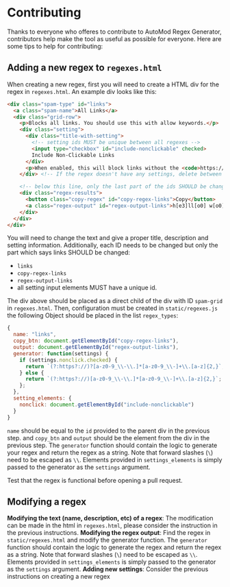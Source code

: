 # Contributing
Thanks to everyone who offeres to contribute to AutoMod Regex Generator, contributors help make the tool as useful as possible for everyone. Here are some tips to help for contributing:

## Adding a new regex to `regexes.html`
When creating a new regex, first you will need to create a HTML div for the regex in `regexes.html`. An example div looks like this:
```html
<div class="spam-type" id="links">
  <a class="spam-name">All Links</a>
  <div class="grid-row">
    <p>Blocks all links. You should use this with allow keywords.</p>
    <div class="setting">
      <div class="title-with-setting">
        <!-- setting ids MUST be unique between all regexes -->
        <input type="checkbox" id="include-nonclickable" checked>
        Include Non-Clickable Links
      </div>
      <p>When enabled, this will block links without the <code>https://</code> but <a class="warning-description">this can cause some false negatives.</a></p>
    </div> <!-- If the regex doesn't have any settings, delete between <div class="setting"> and here -->

    <!-- below this line, only the last part of the ids SHOULD be changed (e.g. "copy-regex-links" and "regex-output-links") -->
    <div class="regex-results">
      <button class="copy-regex" id="copy-regex-links">Copy</button>
      <a class="regex-output" id="regex-output-links">h[e3]ll[o0] w[o0]rld</a>
    </div>
  </div>
</div>
```
You will need to change the text and give a proper title, description and setting information. Additionally, each ID needs to be changed but only the part which says links SHOULD be changed:
- `links`
- `copy-regex-links`
- `regex-output-links`
- all setting input elements MUST have a unique id.

The div above should be placed as a direct child of the div with ID `spam-grid` in `regexes.html`. Then, configuration must be created in `static/regexes.js` the following Object should be placed in the list `regex_types`:

```js
{
  name: "links",
  copy_btn: document.getElementById("copy-regex-links"),
  output: document.getElementById("regex-output-links"),
  generator: function(settings) {
    if (settings.nonclick.checked) {
      return `(?:https?://)?[a-z0-9_\\-\\.]*[a-z0-9_\\-]+\\.[a-z]{2,}`;
    } else {
      return `(?:https?://)[a-z0-9_\\-\\.]*[a-z0-9_\\-]+\\.[a-z]{2,}`;
    };
  },
  setting_elements: {
    nonclick: document.getElementById("include-nonclickable")
  }
}
```

`name` should be equal to the `id` provided to the parent div in the previous step. and `copy_btn` and `output` should be the element from the div in the previous step. The `generator` function should contain the logic to generate your regex and return the regex as a string. Note that forward slashes (`\`) need to be escaped as `\\`. Elements provided in `settings_elements` is simply passed to the generator as the `settings` argument.

Test that the regex is functional before opening a pull request.

## Modifying a regex

**Modifying the text (name, description, etc) of a regex**: The modification can be made in the html in `regexes.html`, please consider the instruction in the previous instructions.
**Modifying the regex output**: Find the regex in `static/regexes.html` and modify the generator function. The `generator` function should contain the logic to generate the regex and return the regex as a string. Note that forward slashes (`\`) need to be escaped as `\\`. Elements provided in `settings_elements` is simply passed to the generator as the `settings` argument.
**Adding new settings**: Consider the previous instructions on creating a new regex
